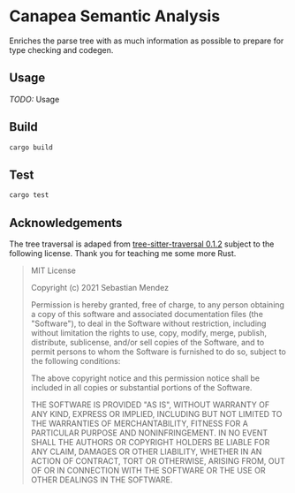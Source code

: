 # Canapea Semantic Analysis

Enriches the parse tree with as much information as possible to prepare for type checking and codegen.

## Usage

*TODO:* Usage


## Build

```sh
cargo build
```


## Test

```sh
cargo test
```

## Acknowledgements

The tree traversal is adaped from [tree-sitter-traversal 0.1.2](https://crates.io/crates/tree-sitter-traversal) subject to the following license. Thank you for teaching me some more Rust.

> MIT License
>
> Copyright (c) 2021 Sebastian Mendez
>
> Permission is hereby granted, free of charge, to any person obtaining a copy
> of this software and associated documentation files (the "Software"), to deal
> in the Software without restriction, including without limitation the rights
> to use, copy, modify, merge, publish, distribute, sublicense, and/or sell
> copies of the Software, and to permit persons to whom the Software is
> furnished to do so, subject to the following conditions:
>
> The above copyright notice and this permission notice shall be included in all
> copies or substantial portions of the Software.
>
> THE SOFTWARE IS PROVIDED "AS IS", WITHOUT WARRANTY OF ANY KIND, EXPRESS OR
> IMPLIED, INCLUDING BUT NOT LIMITED TO THE WARRANTIES OF MERCHANTABILITY,
> FITNESS FOR A PARTICULAR PURPOSE AND NONINFRINGEMENT. IN NO EVENT SHALL THE
> AUTHORS OR COPYRIGHT HOLDERS BE LIABLE FOR ANY CLAIM, DAMAGES OR OTHER
> LIABILITY, WHETHER IN AN ACTION OF CONTRACT, TORT OR OTHERWISE, ARISING FROM,
> OUT OF OR IN CONNECTION WITH THE SOFTWARE OR THE USE OR OTHER DEALINGS IN THE
> SOFTWARE.
